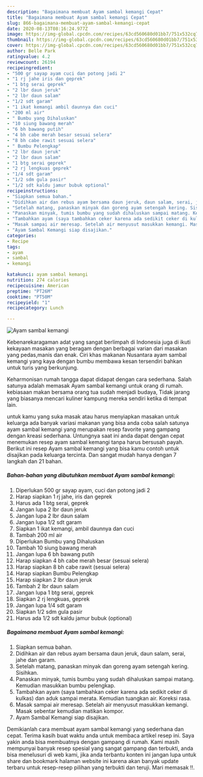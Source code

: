 ```yaml
---
description: "Bagaimana membuat Ayam sambal kemangi Cepat"
title: "Bagaimana membuat Ayam sambal kemangi Cepat"
slug: 866-bagaimana-membuat-ayam-sambal-kemangi-cepat
date: 2020-08-13T08:16:24.977Z
image: https://img-global.cpcdn.com/recipes/63cd560680d01bb7/751x532cq70/ayam-sambal-kemangi-foto-resep-utama.jpg
thumbnail: https://img-global.cpcdn.com/recipes/63cd560680d01bb7/751x532cq70/ayam-sambal-kemangi-foto-resep-utama.jpg
cover: https://img-global.cpcdn.com/recipes/63cd560680d01bb7/751x532cq70/ayam-sambal-kemangi-foto-resep-utama.jpg
author: Belle Park
ratingvalue: 4.2
reviewcount: 26194
recipeingredient:
- "500 gr sayap ayam cuci dan potong jadi 2"
- "1 rj jahe iris dan geprek"
- "1 btg serai geprek"
- "2 lbr daun jeruk"
- "2 lbr daun salam"
- "1/2 sdt garam"
- "1 ikat kemangi ambil daunnya dan cuci"
- "200 ml air"
- " Bumbu yang Dihaluskan"
- "10 siung bawang merah"
- "6 bh bawang putih"
- "4 bh cabe merah besar sesuai selera"
- "8 bh cabe rawit sesuai selera"
- " Bumbu Pelengkap"
- "2 lbr daun jeruk"
- "2 lbr daun salam"
- "1 btg serai geprek"
- "2 rj lengkuas geprek"
- "1/4 sdt garam"
- "1/2 sdm gula pasir"
- "1/2 sdt kaldu jamur bubuk optional"
recipeinstructions:
- "Siapkan semua bahan."
- "Didihkan air dan rebus ayam bersama daun jeruk, daun salam, serai, jahe dan garam."
- "Setelah matang, panaskan minyak dan goreng ayam setengah kering. Sisihkan."
- "Panaskan minyak, tumis bumbu yang sudah dihaluskan sampai matang. Kemudian masukkan bumbu pelengkap."
- "Tambahkan ayam (saya tambahkan ceker karena ada sedikit ceker di kulkas) dan aduk sampai merata. Kemudian tuangkan air. Koreksi rasa."
- "Masak sampai air meresap. Setelah air menyusut masukkan kemangi. Masak sebentar kemudian matikan kompor."
- "Ayam Sambal Kemangi siap disajikan."
categories:
- Recipe
tags:
- ayam
- sambal
- kemangi

katakunci: ayam sambal kemangi 
nutrition: 274 calories
recipecuisine: American
preptime: "PT26M"
cooktime: "PT50M"
recipeyield: "1"
recipecategory: Lunch

---
```



![Ayam sambal kemangi](https://img-global.cpcdn.com/recipes/63cd560680d01bb7/751x532cq70/ayam-sambal-kemangi-foto-resep-utama.jpg)

Kebenarekaragaman adat yang sangat berlimpah di Indonesia juga di ikuti kekayaan masakan yang beragam dengan berbagai varian dari masakan yang pedas,manis dan enak. Ciri khas makanan Nusantara ayam sambal kemangi yang kaya dengan bumbu membawa kesan tersendiri bahkan untuk turis yang berkunjung.




Keharmonisan rumah tangga dapat didapat dengan cara sederhana. Salah satunya adalah memasak Ayam sambal kemangi untuk orang di rumah. kebiasaan makan bersama orang tua sudah menjadi budaya, Tidak jarang yang biasanya mencari kuliner kampung mereka sendiri ketika di tempat lain.

untuk kamu yang suka masak atau harus menyiapkan masakan untuk keluarga ada banyak variasi makanan yang bisa anda coba salah satunya ayam sambal kemangi yang merupakan resep favorite yang gampang dengan kreasi sederhana. Untungnya saat ini anda dapat dengan cepat menemukan resep ayam sambal kemangi tanpa harus bersusah payah.
Berikut ini resep Ayam sambal kemangi yang bisa kamu contoh untuk disajikan pada keluarga tercinta. Dan sangat mudah hanya dengan 7 langkah dan 21 bahan.


<!--inarticleads1-->

##### Bahan-bahan yang dibutuhkan membuat Ayam sambal kemangi:

1. Diperlukan 500 gr sayap ayam, cuci dan potong jadi 2
1. Harap siapkan 1 rj jahe, iris dan geprek
1. Harus ada 1 btg serai, geprek
1. Jangan lupa 2 lbr daun jeruk
1. Jangan lupa 2 lbr daun salam
1. Jangan lupa 1/2 sdt garam
1. Siapkan 1 ikat kemangi, ambil daunnya dan cuci
1. Tambah 200 ml air
1. Diperlukan  Bumbu yang Dihaluskan
1. Tambah 10 siung bawang merah
1. Jangan lupa 6 bh bawang putih
1. Harap siapkan 4 bh cabe merah besar (sesuai selera)
1. Harap siapkan 8 bh cabe rawit (sesuai selera)
1. Harap siapkan  Bumbu Pelengkap
1. Harap siapkan 2 lbr daun jeruk
1. Tambah 2 lbr daun salam
1. Jangan lupa 1 btg serai, geprek
1. Siapkan 2 rj lengkuas, geprek
1. Jangan lupa 1/4 sdt garam
1. Siapkan 1/2 sdm gula pasir
1. Harus ada 1/2 sdt kaldu jamur bubuk (optional)




<!--inarticleads2-->

##### Bagaimana membuat  Ayam sambal kemangi:

1. Siapkan semua bahan.
1. Didihkan air dan rebus ayam bersama daun jeruk, daun salam, serai, jahe dan garam.
1. Setelah matang, panaskan minyak dan goreng ayam setengah kering. Sisihkan.
1. Panaskan minyak, tumis bumbu yang sudah dihaluskan sampai matang. Kemudian masukkan bumbu pelengkap.
1. Tambahkan ayam (saya tambahkan ceker karena ada sedikit ceker di kulkas) dan aduk sampai merata. Kemudian tuangkan air. Koreksi rasa.
1. Masak sampai air meresap. Setelah air menyusut masukkan kemangi. Masak sebentar kemudian matikan kompor.
1. Ayam Sambal Kemangi siap disajikan.




Demikianlah cara membuat ayam sambal kemangi yang sederhana dan cepat. Terima kasih buat waktu anda untuk membaca artikel resep ini. Saya yakin anda bisa membuatnya dengan gampang di rumah. Kami masih mempunyai banyak resep spesial yang sangat gampang dan terbukti, anda bisa menelusuri di web kami, jika anda terbantu konten ini jangan lupa untuk share dan bookmark halaman website ini karena akan banyak update terbaru untuk resep-resep pilihan yang terbukti dan teruji. Mari memasak !!. 
